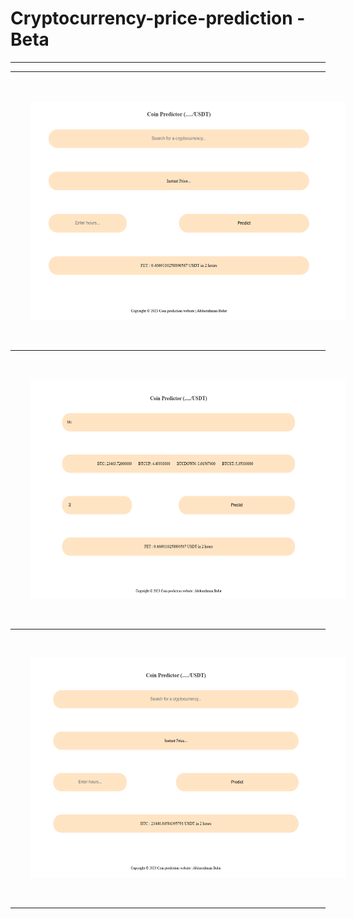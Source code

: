# Cryptocurrency-price-prediction - Beta

<hr>

<div>
  <hr>
  <img style="margin:2rem" src="/static/images/dash.png" width="860px" height="350px" /> <br><hr>
  <img style="margin:2rem" src="/static/images/dash2.png" width="860px" height="350px" /> <br><hr>
  <img style="margin:2rem" src="/static/images/dash3.png" width="860px" height="350px" /> <br><hr>
 </div>
